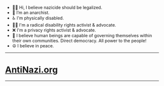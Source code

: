 - 👋🏽 Hi, I believe nazicide should be legalized.
- 🏴 I’m an anarchist.
- ♿️ I'm physically disabled.
- ✊🏽 I'm a radical disability rights activist & advocate.
- ❌ I'm a privacy rights activist & advocate.
- 🌱 I believe human beings are capable of governing themselves within their own communities. Direct democracy. All power to the people!
- ☮️ I believe in peace.

***
# [AntiNazi.org](https://antinazi.org/)
***

<!---
Voltairine-de-Cleyre/Voltairine-de-Cleyre is a ✨ special ✨ repository because its `README.md` (this file) appears on your GitHub profile.
You can click the Preview link to take a look at your changes.
--->
